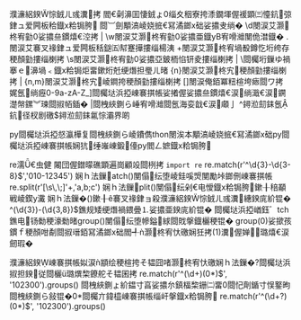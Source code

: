 濮濓絽鍨悰銊ㄦ彧瀵拷
閻€劋濞囬悽銊ょ缁夊秵寮挎潻鐗堚偓褑顕㈢懛鈧弶銉ュ爱闁板秴鐡х粭锔胯
閸︺劍顒滈崚娆掋€冩潏鎯х础娑擃叏绱�
\d閿涙艾灏柊宥勭娑擃亝鏆熺€涳拷   | \w閿涙艾灏柊宥勭娑擃亜鐡уВ宥嗗灗閺佹澘鐡�
.閿涙艾褰叉禒銉ュ爱闁板秳鎹㈤幇蹇撶摟缁楊洟 +閿涙艾灏柊宥堝殾鐏忔垳绔存稉顏勭摟缁楋拷
\s閿涙艾灏柊宥勭娑擃亞鈹栭惂钘夌摟缁楋拷 |  \閸欘垳鏁ゆ禍搴ｅ濞堝﹤鐡х粭锔炬畱鏉烆兛绠熸担璺ㄦ暏
{n}閿涙艾灏柊宄稉顏勭摟缁楋拷 |  {n,m}閿涙艾灏柊宄崚鐧挎稉顏勭摟缁楋拷
[]閿涙俺銆冪粈楦垮瘱閸ワ拷 娓氬绱癧0-9a-zA-Z\_]閸欘垯浜掗崠褰掑帳娑撯偓娑擃亝鏆熺€涙绱濈€涙鐦濋幋鏍︾瑓閸掓帞鍤�
\|閸栧綊鍘ら崜宥嗗灗閸氬海娈戠€涙顑亅 ^鐞涖劎銇氬鈧径杈剧礉$鐞涖劎銇氱悰灞界啲

py閸欘垯浜掗惄瀛樺复閸栧綊鍘ら崚鐨儁thon閿涘本顒滈崚娆掋€冩潏鎯х础py閸欘垯浜掗崠褰掑帳娴犺缍嶉崠鍛儓py閻ㄥ嫬鐡х粭锔胯

re濡€虫健
闂団偓鐟曚礁顕遍崗顧竐閸栵拷
```import re```
re.match(r'^\d{3}\-\d{3-8}$','010-12345')
娴ｈ法鏁atch()閺傝纭堕崚銈嗘焽閺勵垰鎯侀崠褰掑帳
re.split(r'[\s\,\;]'+,'a,b;c')
娴ｈ法鏁plit()閺傝纭剁€电懓鐡х粭锔胯鏉╂稖顢戦崚鍥у瀻
娴ｈ法鏁�()鏉╂ê褰叉禒銉ョ殺濮濓絽鍨悰銊ㄦ彧瀵繐鍨庣紒锟�
^(\d{3})-(\d{3,8})$鐎规矮绠熸禍鍡曡⒈娑擃亜鍨庣紒锟�
閸欘垯浜掗崷鈺゛tch鐎电钖勬稉濠勬暏group()閺傝纭堕幓鎰絿閸戝搫鐡欐稉锟�
group(0)娑撳孩鏆ｆ稉顏咁劀閸掓瑨銆冩潏鎯х础閻╃ǹ灏柊宥忕礉娴狅拷(1)瀵偓婵璐熺€涙劒瑕�

濮濓絽鍨崠褰掑帳姒涙ǹ顓绘稉楦挎そ韫囧啫灏柊宥忕礉娴ｈ法鏁�?閸欘垯浜掓担鍨従閸欐ü璐熼棃鐐舵そ韫囷拷
re.match(r'^(\d+)(0*)$', '102300').groups()
閸栧綊鍘ょ紒鎾寸亯娑擃厼鎮楅棃銏㈡畱0閸忋劑鍎寸悮鐜昫閸栧綊鍘ら敍锟�0*閸欘亣鍏橀崠褰掑帳缁屽搫鐡х粭锔胯
re.match(r'^(\d+?)(0*)$', '102300').groups()
